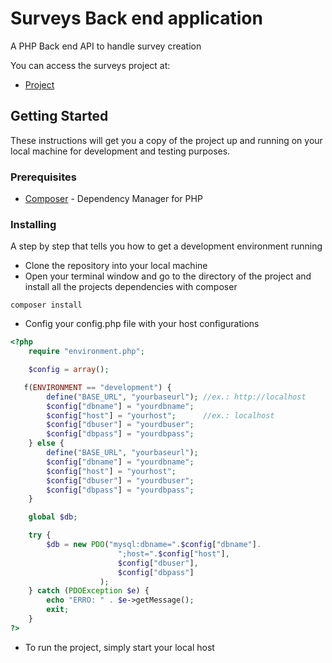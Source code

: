 
# Surveys Back end application

A PHP Back end API to handle survey creation

You can access the surveys project at:
* [Project](http://enquetes.tpsoares.com/)

## Getting Started

These instructions will get you a copy of the project up and running on your local machine for development and testing purposes.

### Prerequisites

* [Composer](https://getcomposer.org/) - Dependency Manager for PHP

### Installing

A step by step that tells you how to get a development environment running

* Clone the repository into your local machine
* Open your terminal window and go to the directory of the project and install all the projects dependencies with composer

```
composer install
```
* Config your config.php file with your host configurations

```php
<?php
    require "environment.php";

    $config = array();

   f(ENVIRONMENT == "development") {
        define("BASE_URL", "yourbaseurl"); //ex.: http://localhost
        $config["dbname"] = "yourdbname";
        $config["host"] = "yourhost";      //ex.: localhost
        $config["dbuser"] = "yourdbuser";
        $config["dbpass"] = "yourdbpass";
    } else {
        define("BASE_URL", "yourbaseurl");
        $config["dbname"] = "yourdbname";
        $config["host"] = "yourhost";
        $config["dbuser"] = "yourdbuser";
        $config["dbpass"] = "yourdbpass";
    }

    global $db;

    try {
        $db = new PDO("mysql:dbname=".$config["dbname"].
                        ";host=".$config["host"], 
                        $config["dbuser"], 
                        $config["dbpass"]
                    );
    } catch (PDOException $e) {
        echo "ERRO: " . $e->getMessage();
        exit; 
    }
?>
```

* To run the project, simply start your local host
